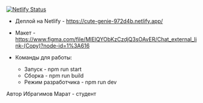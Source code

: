 [![Netlify Status](https://api.netlify.com/api/v1/badges/032176e8-cb20-4690-b103-cf8305409751/deploy-status)](https://app.netlify.com/sites/cute-genie-972d4b/deploys)

- Деплой на Netlify - https://cute-genie-972d4b.netlify.app/
- Макет - https://www.figma.com/file/MlElQYObKzCzdjQ3sOAvER/Chat_external_link-(Copy)?node-id=1%3A616

- Команды для работы:
  - Запуск - npm run start
  - Сборка - npm run build
  - Режим разработчика - npm run dev

Автор Ибрагимов Марат - студент
